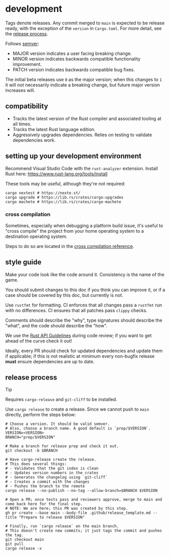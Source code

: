 
# development

Tags denote releases.
Any commit merged to `main` is expected to be release ready,
with the exception of the `version` in `Cargo.toml`.
For more detail, see the [release process](#release-process).

Follows [semver](https://semver.org/):
- MAJOR version indicates a user facing breaking change.
- MINOR version indicates backwards compatible functionality improvement.
- PATCH version indicates backwards compatible bug fixes.

The initial beta releases use `0` as the major version; when this changes to `1`
it will not necessarily indicate a breaking change, but future major version increases will.

## compatibility

- Tracks the latest version of the Rust compiler and associated tooling at all times.
- Tracks the latest Rust language edition.
- Aggressively upgrades dependencies. Relies on testing to validate dependencies work.

## setting up your development environment

Recommend Visual Studio Code with the `rust-analyzer` extension.
Install Rust here: https://www.rust-lang.org/tools/install

These tools may be useful, although they're not required:
```
cargo nextest # https://nexte.st/
cargo upgrade # https://lib.rs/crates/cargo-upgrades
cargo machete # https://lib.rs/crates/cargo-machete
```

### cross compilation

Sometimes, especially when debugging a platform build issue, it's useful to "cross compile" the project
from your home operating system to a destination operating system.

Steps to do so are located in the [cross compilation reference](./reference/cross-compile.md).

## style guide

Make your code look like the code around it. Consistency is the name of the game.

You should submit changes to this doc if you think you can improve it,
or if a case should be covered by this doc, but currently is not.

Use `rustfmt` for formatting.
CI enforces that all changes pass a `rustfmt` run with no differences.
CI ensures that all patches pass `clippy` checks.

Comments should describe the "why", type signatures should describe the "what", and the code should describe the "how".

We use the [Rust API Guidelines](https://rust-lang.github.io/api-guidelines/about.html)
during code review; if you want to get ahead of the curve check it out!

Ideally, every PR should check for updated dependencies and update them if applicable;
if this is not realistic at minimum every non-bugfix release **must** ensure dependencies are up to date.

## release process

> [!TIP]
> Requires `cargo-release` and `git-cliff` to be installed.

Use `cargo release` to create a release.
Since we cannot push to `main` directly, perform the steps below:

```shell
# Choose a version. It should be valid semver.
# Also, choose a branch name. A good default is `prep/$VERSION`.
VERSION=<VERSION>
BRANCH="prep/$VERSION"

# Make a branch for release prep and check it out.
git checkout -b $BRANCH

# Have cargo-release create the release.
# This does several things:
# - Validates that the git index is clean
# - Updates version numbers in the crates
# - Generates the changelog using `git-cliff`
# - Creates a commit with the changes
# - Pushes the branch to the remote
cargo release --no-publish --no-tag --allow-branch=$BRANCH $VERSION

# Open a PR; once tests pass and reviewers approve, merge to main and come back here for the final step.
# NOTE: We are here; this PR was created by this step.
gh pr create --base main --body-file .github/release_template.md --title "Prepare to release $VERSION"

# Finally, run `cargo release` on the main branch.
# This doesn't create new commits; it just tags the commit and pushes the tag.
git checkout main
git pull
cargo release -x
```
